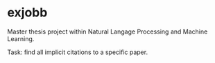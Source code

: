 # exjobb
Master thesis project within Natural Langage Processing and Machine Learning. 

Task: find all implicit citations to a specific paper.
